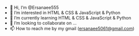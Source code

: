 - 👋 Hi, I’m @Ersanaee555
- 👀 I’m interested in HTML & CSS & JavaScript & Python
- 🌱 I’m currently learning HTML & CSS & JavaScript & Python
- 💞️ I’m looking to collaborate on ...
- 📫 How to reach me by my gmail (ersanaee5061@gmail.com)

<!---
Ersanaee555/Ersanaee555 is a ✨ special ✨ repository because its `README.md` (this file) appears on your GitHub profile.
You can click the Preview link to take a look at your changes.
--->
